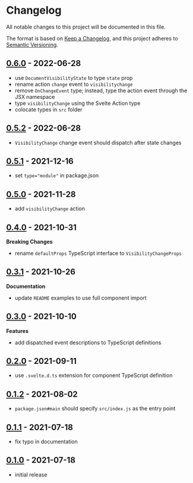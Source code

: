 # Changelog

All notable changes to this project will be documented in this file.

The format is based on [Keep a Changelog](https://keepachangelog.com/en/1.0.0/),
and this project adheres to [Semantic Versioning](https://semver.org/spec/v2.0.0.html).

## [0.6.0](https://github.com/metonym/svelte-visibility-change/releases/tag/v0.6.0) - 2022-06-28

- use `DocumentVisibilityState` to type `state` prop
- rename action `change` event to `visibilitychange`
- remove `OnChangeEvent` type; instead, type the action event through the JSX namespace
- type `visibilityChange` using the Svelte Action type
- colocate types in `src` folder

## [0.5.2](https://github.com/metonym/svelte-visibility-change/releases/tag/v0.5.2) - 2022-06-28

- `VisibilityChange` change event should dispatch after state changes

## [0.5.1](https://github.com/metonym/svelte-visibility-change/releases/tag/v0.5.1) - 2021-12-16

- set `type="module"` in package.json

## [0.5.0](https://github.com/metonym/svelte-visibility-change/releases/tag/v0.5.0) - 2021-11-28

- add `visibilityChange` action

## [0.4.0](https://github.com/metonym/svelte-visibility-change/releases/tag/v0.4.0) - 2021-10-31

**Breaking Changes**

- rename `defaultProps` TypeScript interface to `VisibilityChangeProps`

## [0.3.1](https://github.com/metonym/svelte-visibility-change/releases/tag/v0.3.1) - 2021-10-26

**Documentation**

- update `README` examples to use full component import

## [0.3.0](https://github.com/metonym/svelte-visibility-change/releases/tag/v0.3.0) - 2021-10-10

**Features**

- add dispatched event descriptions to TypeScript definitions

## [0.2.0](https://github.com/metonym/svelte-visibility-change/releases/tag/v0.2.0) - 2021-09-11

- use `.svelte.d.ts` extension for component TypeScript definition

## [0.1.2](https://github.com/metonym/svelte-visibility-change/releases/tag/v0.1.2) - 2021-08-02

- `package.json#main` should specify `src/index.js` as the entry point

## [0.1.1](https://github.com/metonym/svelte-visibility-change/releases/tag/v0.1.1) - 2021-07-18

- fix typo in documentation

## [0.1.0](https://github.com/metonym/svelte-visibility-change/releases/tag/v0.1.0) - 2021-07-18

- initial release
